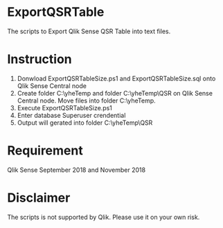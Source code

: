 # ExportQSRTable
The scripts to Export Qlik Sense QSR Table into text files.

# Instruction
1. Donwload ExportQSRTableSize.ps1 and ExportQSRTableSize.sql onto Qlik Sense Central node
2. Create folder C:\yheTemp and folder C:\yheTemp\QSR on Qlik Sense Central node. Move files into folder C:\yheTemp.
4. Execute ExportQSRTableSize.ps1
5. Enter database Superuser crendential
6. Output will gerated into folder C:\yheTemp\QSR

# Requirement
Qlik Sense September 2018 and November 2018


# Disclaimer
The scripts is not supported by Qlik. Please use it on your own risk. 
